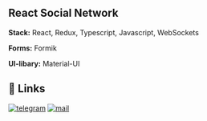 
## React Social Network

**Stack:** React, Redux, Typescript, Javascript, WebSockets

**Forms:** Formik

**UI-libary:** Material-UI


## 🔗 Links
[![telegram](https://img.shields.io/badge/telegram-000?style=for-the-badge&logo=telegram&logoColor=white)](https://t.me/ShbEvg)
[![mail](https://img.shields.io/badge/mail-fff?style=for-the-badge&logo=mail&logoColor=white)](zhenya.shabolin.03@gmail.com)

